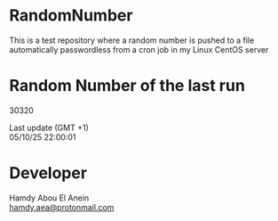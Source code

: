 # RandomNumber    
This is a test repository where a random number is pushed to a file automatically passwordless from a cron job in my Linux CentOS server    
# Random Number of the last run   
30320
      
Last update (GMT +1)    
05/10/25 22:00:01
# Developer    
Hamdy Abou El Anein   
hamdy.aea@protonmail.com
